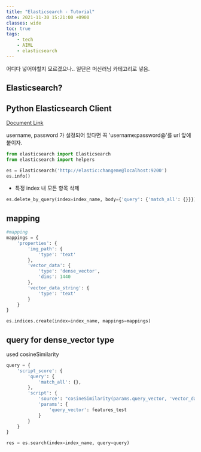 ```yaml
---
title: "Elasticsearch - Tutorial"
date: 2021-11-30 15:21:00 +0900
classes: wide
toc: true
tags:
    - tech
    - AIML
    - elasticsearch
---
```


어디다 넣어야할지 모르겠으나.. 일단은 머신러닝 카테고리로 넣음.

## Elasticsearch?

## Python Elasticsearch Client

[Document Link](https://elasticsearch-py.readthedocs.io/en/v8.0.0a1/index.html)

username, password 가 설정되어 있다면 꼭 'username:password@'를 url 앞에 붙이자.

```python
from elasticsearch import Elasticsearch
from elasticsearch import helpers

es = Elasticsearch('http://elastic:changeme@localhost:9200')
es.info()
```

- 특정 index 내 모든 항목 삭제

```python
es.delete_by_query(index=index_name, body={'query': {'match_all': {}}})
```

## mapping

```python
#mapping
mappings = {
    'properties': {
        'img_path': {
            'type': 'text'
        },
        'vector_data': {
            'type': 'dense_vector',
            'dims': 1440
        },
        'vector_data_string': {
            'type': 'text'
        }
    }
}

es.indices.create(index=index_name, mappings=mappings)
```

## query for dense_vector type

used cosineSimilarity

```python
query = {
    'script_score': {
        'query': {
            'match_all': {},
        },
        'script': {
            'source': "cosineSimilarity(params.query_vector, 'vector_data')",
            'params': {
                'query_vector': features_test
            }
        }
    }
}

res = es.search(index=index_name, query=query)
```